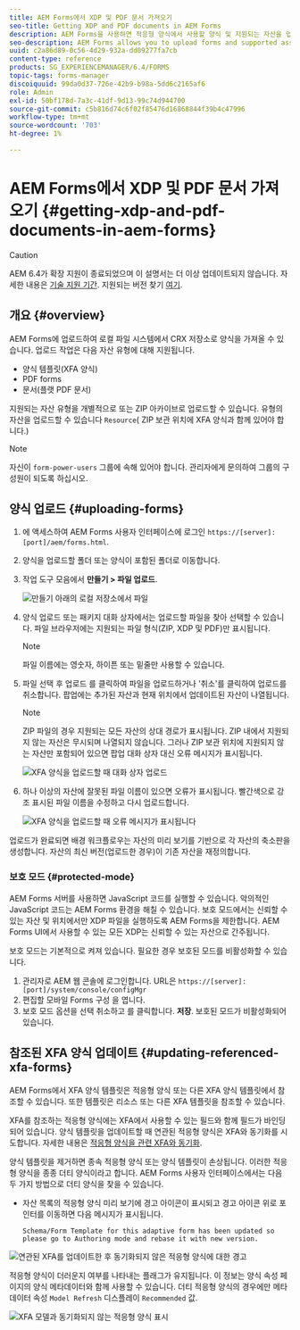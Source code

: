 ```yaml
---
title: AEM Forms에서 XDP 및 PDF 문서 가져오기
seo-title: Getting XDP and PDF documents in AEM Forms
description: AEM Forms을 사용하면 적응형 양식에서 사용할 양식 및 지원되는 자산을 업로드할 수 있습니다. 양식 및 관련 리소스를 ZIP로 벌크로 업로드할 수도 있습니다.
seo-description: AEM Forms allows you to upload forms and supported assets to use with adaptive forms. You can also bulk upload forms and related resources as a ZIP.
uuid: c2a86d89-0c56-4d29-932a-dd09277fa7cb
content-type: reference
products: SG_EXPERIENCEMANAGER/6.4/FORMS
topic-tags: forms-manager
discoiquuid: 99da0d37-726e-42b9-b98a-5dd6c2165af6
role: Admin
exl-id: 50bf178d-7a3c-41df-9d13-99c74d944700
source-git-commit: c5b816d74c6f02f85476d16868844f39b4c47996
workflow-type: tm+mt
source-wordcount: '703'
ht-degree: 1%

---
```


# AEM Forms에서 XDP 및 PDF 문서 가져오기 {#getting-xdp-and-pdf-documents-in-aem-forms}

>[!CAUTION]
>
>AEM 6.4가 확장 지원이 종료되었으며 이 설명서는 더 이상 업데이트되지 않습니다. 자세한 내용은 [기술 지원 기간](https://helpx.adobe.com/kr/support/programs/eol-matrix.html). 지원되는 버전 찾기 [여기](https://experienceleague.adobe.com/docs/).

## 개요 {#overview}

AEM Forms에 업로드하여 로컬 파일 시스템에서 CRX 저장소로 양식을 가져올 수 있습니다. 업로드 작업은 다음 자산 유형에 대해 지원됩니다.

* 양식 템플릿(XFA 양식)
* PDF forms
* 문서(플랫 PDF 문서)

지원되는 자산 유형을 개별적으로 또는 ZIP 아카이브로 업로드할 수 있습니다. 유형의 자산을 업로드할 수 있습니다 `Resource`( ZIP 보관 위치에 XFA 양식과 함께 있어야 합니다.)

>[!NOTE]
>
>자신이 `form-power-users` 그룹에 속해 있어야 합니다. 관리자에게 문의하여 그룹의 구성원이 되도록 하십시오.

## 양식 업로드 {#uploading-forms}

1. 에 액세스하여 AEM Forms 사용자 인터페이스에 로그인 `https://[server]:[port]/aem/forms.html`.
1. 양식을 업로드할 폴더 또는 양식이 포함된 폴더로 이동합니다.
1. 작업 도구 모음에서 **만들기 > 파일 업로드**.

   ![만들기 아래의 로컬 저장소에서 파일](assets/step.png)

1. 양식 업로드 또는 패키지 대화 상자에서는 업로드할 파일을 찾아 선택할 수 있습니다. 파일 브라우저에는 지원되는 파일 형식(ZIP, XDP 및 PDF)만 표시됩니다.

   >[!NOTE]
   >
   >파일 이름에는 영숫자, 하이픈 또는 밑줄만 사용할 수 있습니다.

1. 파일 선택 후 업로드 를 클릭하여 파일을 업로드하거나 &#39;취소&#39;를 클릭하여 업로드를 취소합니다. 팝업에는 추가된 자산과 현재 위치에서 업데이트된 자산이 나열됩니다.

   >[!NOTE]
   >
   >ZIP 파일의 경우 지원되는 모든 자산의 상대 경로가 표시됩니다. ZIP 내에서 지원되지 않는 자산은 무시되며 나열되지 않습니다. 그러나 ZIP 보관 위치에 지원되지 않는 자산만 포함되어 있으면 팝업 대화 상자 대신 오류 메시지가 표시됩니다.

   ![XFA 양식을 업로드할 때 대화 상자 업로드](assets/upload-scr.png)

1. 하나 이상의 자산에 잘못된 파일 이름이 있으면 오류가 표시됩니다. 빨간색으로 강조 표시된 파일 이름을 수정하고 다시 업로드합니다.

   ![XFA 양식을 업로드할 때 오류 메시지가 표시됩니다](assets/upload-scr-err.png)

업로드가 완료되면 배경 워크플로우는 자산의 미리 보기를 기반으로 각 자산의 축소판을 생성합니다. 자산의 최신 버전(업로드한 경우)이 기존 자산을 재정의합니다.

### 보호 모드 {#protected-mode}

AEM Forms 서버를 사용하면 JavaScript 코드를 실행할 수 있습니다. 악의적인 JavaScript 코드는 AEM Forms 환경을 해칠 수 있습니다. 보호 모드에서는 신뢰할 수 있는 자산 및 위치에서만 XDP 파일을 실행하도록 AEM Forms을 제한합니다. AEM Forms UI에서 사용할 수 있는 모든 XDP는 신뢰할 수 있는 자산으로 간주됩니다.

보호 모드는 기본적으로 켜져 있습니다. 필요한 경우 보호된 모드를 비활성화할 수 있습니다.

1. 관리자로 AEM 웹 콘솔에 로그인합니다. URL은 `https://[server]:[port]/system/console/configMgr`
1. 편집할 모바일 Forms 구성 을 엽니다.
1. 보호 모드 옵션을 선택 취소하고 를 클릭합니다. **저장**. 보호된 모드가 비활성화되어 있습니다.

## 참조된 XFA 양식 업데이트 {#updating-referenced-xfa-forms}

AEM Forms에서 XFA 양식 템플릿은 적응형 양식 또는 다른 XFA 양식 템플릿에서 참조할 수 있습니다. 또한 템플릿은 리소스 또는 다른 XFA 템플릿을 참조할 수 있습니다.

XFA를 참조하는 적응형 양식에는 XFA에서 사용할 수 있는 필드와 함께 필드가 바인딩되어 있습니다. 양식 템플릿을 업데이트할 때 연관된 적응형 양식은 XFA와 동기화를 시도합니다. 자세한 내용은 [적응형 양식을 관련 XFA와 동기화](/help/forms/using/synchronizing-adaptive-forms-xfa.md).

양식 템플릿을 제거하면 종속 적응형 양식 또는 양식 템플릿이 손상됩니다. 이러한 적응형 양식을 종종 더티 양식이라고 합니다. AEM Forms 사용자 인터페이스에서는 다음 두 가지 방법으로 더티 양식을 찾을 수 있습니다.

* 자산 목록의 적응형 양식 미리 보기에 경고 아이콘이 표시되고 경고 아이콘 위로 포인터를 이동하면 다음 메시지가 표시됩니다.

   `Schema/Form Template for this adaptive form has been updated so please go to Authoring mode and rebase it with new version.`

![연관된 XFA를 업데이트한 후 동기화되지 않은 적응형 양식에 대한 경고](assets/dirtyaf.png)

적응형 양식이 더러운지 여부를 나타내는 플래그가 유지됩니다. 이 정보는 양식 속성 페이지의 양식 메타데이터와 함께 사용할 수 있습니다. 더티 적응형 양식의 경우에만 메타데이터 속성 `Model Refresh` 디스플레이 `Recommended` 값.

![XFA 모델과 동기화되지 않는 적응형 양식 표시](assets/model-refresh.png)
